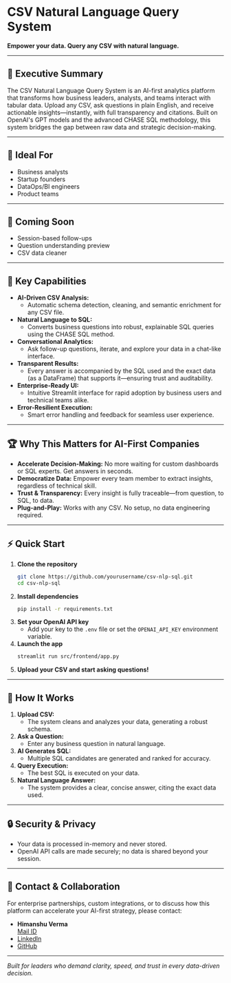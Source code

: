 # CSV Natural Language Query System

**Empower your data. Query any CSV with natural language.**

---

## 🚀 Executive Summary

The CSV Natural Language Query System is an AI-first analytics platform that transforms how business leaders, analysts, and teams interact with tabular data. Upload any CSV, ask questions in plain English, and receive actionable insights—instantly, with full transparency and citations. Built on OpenAI's GPT models and the advanced CHASE SQL methodology, this system bridges the gap between raw data and strategic decision-making.

---

## 🎯 Ideal For
- Business analysts
- Startup founders
- DataOps/BI engineers
- Product teams

---

## 🔧 Coming Soon
- Session-based follow-ups
- Question understanding preview
- CSV data cleaner

---

## 🌟 Key Capabilities

- **AI-Driven CSV Analysis:**
  - Automatic schema detection, cleaning, and semantic enrichment for any CSV file.
- **Natural Language to SQL:**
  - Converts business questions into robust, explainable SQL queries using the CHASE SQL method.
- **Conversational Analytics:**
  - Ask follow-up questions, iterate, and explore your data in a chat-like interface.
- **Transparent Results:**
  - Every answer is accompanied by the SQL used and the exact data (as a DataFrame) that supports it—ensuring trust and auditability.
- **Enterprise-Ready UI:**
  - Intuitive Streamlit interface for rapid adoption by business users and technical teams alike.
- **Error-Resilient Execution:**
  - Smart error handling and feedback for seamless user experience.

---

## 🏆 Why This Matters for AI-First Companies

- **Accelerate Decision-Making:** No more waiting for custom dashboards or SQL experts. Get answers in seconds.
- **Democratize Data:** Empower every team member to extract insights, regardless of technical skill.
- **Trust & Transparency:** Every insight is fully traceable—from question, to SQL, to data.
- **Plug-and-Play:** Works with any CSV. No setup, no data engineering required.

---

## ⚡ Quick Start

1. **Clone the repository**
   ```bash
   git clone https://github.com/yourusername/csv-nlp-sql.git
   cd csv-nlp-sql
   ```
2. **Install dependencies**
   ```bash
   pip install -r requirements.txt
   ```
3. **Set your OpenAI API key**
   - Add your key to the `.env` file or set the `OPENAI_API_KEY` environment variable.
4. **Launch the app**
   ```bash
   streamlit run src/frontend/app.py
   ```
5. **Upload your CSV and start asking questions!**

--- 

## 🧠 How It Works

1. **Upload CSV:**
   - The system cleans and analyzes your data, generating a robust schema.
2. **Ask a Question:**
   - Enter any business question in natural language.
3. **AI Generates SQL:**
   - Multiple SQL candidates are generated and ranked for accuracy.
4. **Query Execution:**
   - The best SQL is executed on your data.
5. **Natural Language Answer:**
   - The system provides a clear, concise answer, citing the exact data used.

---

## 🔒 Security & Privacy
- Your data is processed in-memory and never stored.
- OpenAI API calls are made securely; no data is shared beyond your session.

---

## 🤝 Contact & Collaboration
For enterprise partnerships, custom integrations, or to discuss how this platform can accelerate your AI-first strategy, please contact:

- **Himanshu Verma**  
  [Mail ID](mailto:vermahim9@gmail.com)
- [LinkedIn](https://www.linkedin.com/in/himanshu-v-b46a3083/)  
- [GitHub](https://github.com/yourusername/csv-nlp-sql)

---

*Built for leaders who demand clarity, speed, and trust in every data-driven decision.*